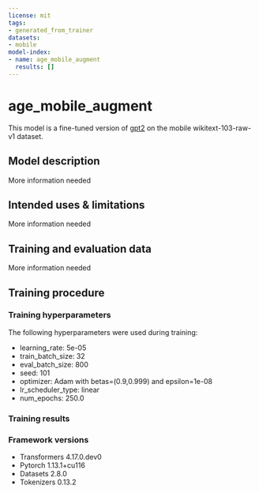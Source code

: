```yaml
---
license: mit
tags:
- generated_from_trainer
datasets:
- mobile
model-index:
- name: age_mobile_augment
  results: []
---
```


<!-- This model card has been generated automatically according to the information the Trainer had access to. You
should probably proofread and complete it, then remove this comment. -->

# age_mobile_augment

This model is a fine-tuned version of [gpt2](https://huggingface.co/gpt2) on the mobile wikitext-103-raw-v1 dataset.

## Model description

More information needed

## Intended uses & limitations

More information needed

## Training and evaluation data

More information needed

## Training procedure

### Training hyperparameters

The following hyperparameters were used during training:
- learning_rate: 5e-05
- train_batch_size: 32
- eval_batch_size: 800
- seed: 101
- optimizer: Adam with betas=(0.9,0.999) and epsilon=1e-08
- lr_scheduler_type: linear
- num_epochs: 250.0

### Training results



### Framework versions

- Transformers 4.17.0.dev0
- Pytorch 1.13.1+cu116
- Datasets 2.8.0
- Tokenizers 0.13.2
